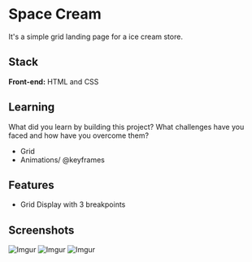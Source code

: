 
# Space Cream

It's a simple grid landing page for a ice cream store.


## Stack

**Front-end:** HTML and CSS

## Learning

What did you learn by building this project? What challenges have you faced and how have you overcome them?

- Grid
- Animations/ @keyframes
## Features

- Grid Display with 3 breakpoints


## Screenshots

![Imgur](https://i.imgur.com/tMsPb04.png)
![Imgur](https://i.imgur.com/LJJS6uF.png)
![Imgur](https://i.imgur.com/dBGyrSH.png)

